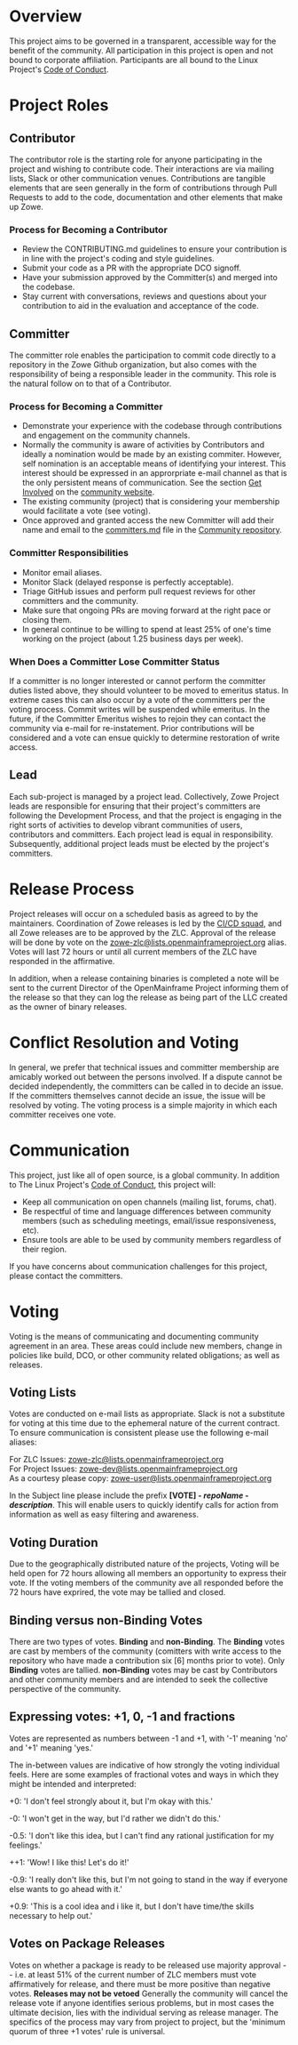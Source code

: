 # Overview

This project aims to be governed in a transparent, accessible way for the benefit of the community. All participation in this project is open and not bound to corporate affiliation. Participants are all bound to the Linux Project's [Code of Conduct](https://events.linuxfoundation.org/code-of-conduct/).

# Project Roles

## Contributor

The contributor role is the starting role for anyone participating in the project and wishing to contribute code.  Their interactions are via mailing lists, Slack or other communication venues.  Contributions are tangible elements that are seen generally in the form of contributions through Pull Requests to add to the code, documentation and other elements that make up Zowe.

### Process for Becoming a Contributor

* Review the CONTRIBUTING.md guidelines to ensure your contribution is in line with the project's coding and style guidelines.
* Submit your code as a PR with the appropriate DCO signoff.
* Have your submission approved by the Committer(s) and merged into the codebase.
* Stay current with conversations, reviews and questions about your contribution to aid in the evaluation and acceptance of the code.

## Committer

The committer role enables the participation to commit code directly to a repository in the Zowe Github organization, but also comes with the responsibility of being a responsible leader in the community.  This role is the natural follow on to that of a Contributor.

### Process for Becoming a Committer

* Demonstrate your experience with the codebase through contributions and engagement on the community channels.
* Normally the community is aware of activities by Contributors and ideally a nomination would be made by an existing commiter.  However, self nomination is an acceptable means of identifying your interest.  This interest should be expressed in an approrpriate e-mail channel as that is the only persistent means of communication.  See the section [Get Involved](https://zowe.org/contribute/) on the [community website](https://zowe.org).
* The existing community (project) that is considering your membership would facilitate a vote (see voting).
* Once approved and granted access the new Committer will add their name and email to the [committers.md](https://github.com/zowe/community/blob/master/committers.md) file in the [Community repository](https://github.com/zowe/community/).  

### Committer Responsibilities

* Monitor email aliases.
* Monitor Slack (delayed response is perfectly acceptable).
* Triage GitHub issues and perform pull request reviews for other committers and the community.
* Make sure that ongoing PRs are moving forward at the right pace or closing them.
* In general continue to be willing to spend at least 25% of one's time working on the project (about 1.25 business days per week).

### When Does a Committer Lose Committer Status

If a committer is no longer interested or cannot perform the committer duties listed above, they should volunteer to be moved to emeritus status. In extreme cases this can also occur by a vote of the committers per the voting process.  Commit writes will be suspended while emeritus.  In the future, if the Committer Emeritus wishes to rejoin they can contact the community via e-mail for re-instatement.  Prior contributions will be considered and a vote can ensue quickly to determine restoration of write access.

## Lead

Each sub-project is managed by a project lead. Collectively, Zowe Project leads are responsible for ensuring that their project's committers are following the Development Process, and that the project is engaging in the right sorts of activities to develop vibrant communities of users, contributors and committers. Each project lead is equal in responsibility.  Subsequently, additional project leads must be elected by the project's committers.

# Release Process

Project releases will occur on a scheduled basis as agreed to by the maintainers. Coordination of Zowe releases is led by the [CI/CD squad](https://github.com/zowe/community/tree/master/CI-CD), and all Zowe releases are to be approved by the ZLC.  Approval of the release will be done by vote on the [zowe-zlc@lists.openmainframeproject.org](mailto:zowe-zlc@lists.openmainframeproject.org) alias.  Votes will last 72 hours or until all current members of the ZLC have responded in the affirmative.  

In addition, when a release containing binaries is completed a note will be sent to the current Director of the OpenMainframe Project informing them of the release so that they can log the release as being part of the LLC created as the owner of binary releases.

# Conflict Resolution and Voting

In general, we prefer that technical issues and committer membership are amicably worked out between the persons involved. If a dispute cannot be decided independently, the committers can be called in to decide an issue. If the committers themselves cannot decide an issue, the issue will be resolved by voting. The voting process is a simple majority in which each committer receives one vote.

# Communication

This project, just like all of open source, is a global community. In addition to The Linux Project's [Code of Conduct](https://events.linuxfoundation.org/code-of-conduct/), this project will:

* Keep all communication on open channels (mailing list, forums, chat).
* Be respectful of time and language differences between community members (such as scheduling meetings, email/issue responsiveness, etc).
* Ensure tools are able to be used by community members regardless of their region.

If you have concerns about communication challenges for this project, please contact the committers.

# Voting

Voting is the means of communicating and documenting community agreement in an area.  These areas could include new members, change in policies like build, DCO, or other community related obligations; as well as releases.


## Voting Lists
Votes are conducted on e-mail lists as appropriate.  Slack is not a substitute for voting at this time due to the ephemeral nature of the current contract.  To ensure communication is consistent please use the following e-mail aliases:

For ZLC Issues:  [zowe-zlc@lists.openmainframeproject.org](mailto:zowe-zlc@lists.openmainframeproject.org)   
For Project Issues:  [zowe-dev@lists.openmainframeproject.org](mailto:zowe-dev@lists.openmainframeproject.org)   
As a courtesy please copy: [zowe-user@lists.openmainframeproject.org](zowe-user@lists.openmainframeproject.org)   

In the Subject line please include the prefix **[VOTE] - *repoName* - *description***.  This will enable users to quickly identify calls for action from information as well as easy filtering and awareness.   

## Voting Duration
Due to the geographically distributed nature of the projects, Voting will be held open for 72 hours allowing all members an opportunity to express their vote.  If the voting members of the community ave all responded before the 72 hours have exprired, the vote may be tallied and closed.   

## Binding versus non-Binding Votes
There are two types of votes.  **Binding** and **non-Binding**.  The **Binding** votes are cast by members of the community (comitters with write access to the repository who have made a contribution six [6] months prior to vote).  Only **Binding** votes are tallied.  **non-Binding** votes may be cast by Contributors and other community members and are intended to seek the collective perspective of the community.

## Expressing votes: +1, 0, -1 and fractions
 Votes are represented as numbers between -1 and +1, with '-1' meaning 'no' and '+1' meaning 'yes.'

The in-between values are indicative of how strongly the voting individual feels. Here are some examples of fractional votes and ways in which they might be intended and interpreted:

+0: 'I don't feel strongly about it, but I'm okay with this.'

-0: 'I won't get in the way, but I'd rather we didn't do this.'

-0.5: 'I don't like this idea, but I can't find any rational justification for my feelings.'

++1: 'Wow! I like this! Let's do it!'

-0.9: 'I really don't like this, but I'm not going to stand in the way if everyone else wants to go ahead with it.'

+0.9: 'This is a cool idea and i like it, but I don't have time/the skills necessary to help out.'

## Votes on Package Releases
Votes on whether a package is ready to be released use majority approval -- i.e. at least 51% of the current number of ZLC members must vote affirmatively for release, and there must be more positive than negative votes. **Releases may not be vetoed** Generally the community will cancel the release vote if anyone identifies serious problems, but in most cases the ultimate decision, lies with the individual serving as release manager. The specifics of the process may vary from project to project, but the 'minimum quorum of three +1 votes' rule is universal.

